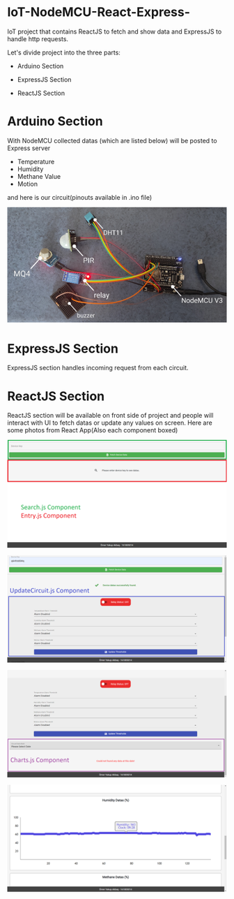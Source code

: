 # IoT-NodeMCU-React-Express-
IoT project that contains ReactJS to fetch and show data and ExpressJS to handle http requests.


Let's divide project into the three parts:

- Arduino Section

- ExpressJS Section

- ReactJS Section


# Arduino Section
With NodeMCU collected datas (which are listed below) will be posted to Express server 
  - Temperature
  - Humidity
  - Methane Value
  - Motion 

and here is our circuit(pinouts available in .ino file)

![alt text](https://github.com/omer9872/IoT-NodeMCU-React-Express/blob/main/photos/a1.jpg)


# ExpressJS Section
ExpressJS section handles incoming request from each circuit.

# ReactJS Section
ReactJS section will be available on front side of project and people will interact with UI to fetch datas or update any values on screen.
Here are some photos from React App(Also each component boxed)

![alt text](https://github.com/omer9872/IoT-NodeMCU-React-Express/blob/main/photos/fe2.png)

![alt text](https://github.com/omer9872/IoT-NodeMCU-React-Express/blob/main/photos/fe3.png)

![alt text](https://github.com/omer9872/IoT-NodeMCU-React-Express/blob/main/photos/fe4.png)

![alt text](https://github.com/omer9872/IoT-NodeMCU-React-Express/blob/main/photos/fe5.png)
